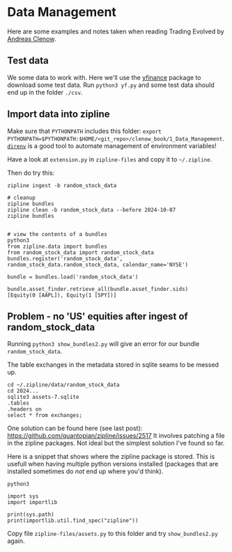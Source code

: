# Data Management

Here are some examples and notes taken when reading Trading Evolved by 
[Andreas Clenow](https://www.clenow.com/books).

## Test data

We some data to work with. Here we'll use the [yfinance](https://pypi.org/project/yfinance/)
package to download some test data. Run `python3 yf.py` and some test data should end
up in the folder `./csv`.


## Import data into zipline

Make sure that `PYTHONPATH` includes this folder: `export PYTHONPATH=$PYTHONPATH:$HOME/<git_repo>/clenow_book/1_Data_Management`.
[`direnv`](https://direnv.net/) is a good tool to automate management of environment variables!


Have a look at `extension.py` in `zipline-files` and copy it to `~/.zipline`.

Then do try this:

```
zipline ingest -b random_stock_data

# cleanup
zipline bundles
zipline clean -b random_stock_data --before 2024-10-07
zipline bundles


# view the contents of a bundles
python3
from zipline.data import bundles
from random_stock_data import random_stock_data
bundles.register('random_stock_data', random_stock_data.random_stock_data, calendar_name='NYSE')

bundle = bundles.load('random_stock_data')

bundle.asset_finder.retrieve_all(bundle.asset_finder.sids)
[Equity(0 [AAPL]), Equity(1 [SPY])]
```

## Problem - no 'US' equities after ingest of random_stock_data

Running `python3 show_bundles2.py` will give an error for our bundle `random_stock_data`.

The table exchanges in the metadata stored in sqlite seams to be messed up.

```
cd ~/.zipline/data/random_stock_data
cd 2024...
sqlite3 assets-7.sqlite
.tables
.headers on
select * from exchanges;
```

One solution can be found here (see last post): https://github.com/quantopian/zipline/issues/2517
It involves patching a file in the zipline packages. Not ideal but the simplest solution I've found so
far.

Here is a snippet that shows where the zipline package is stored. This is usefull when having multiple
python versions installed (packages that are installed sometimes do *not* end up where you'd think).

```
python3

import sys
import importlib

print(sys.path)
print(importlib.util.find_spec("zipline"))
```

Copy file `zipline-files/assets.py` to this folder and try `show_bundles2.py` again.
